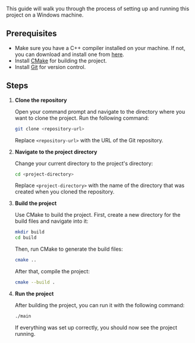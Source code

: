 This guide will walk you through the process of setting up and running this project on a Windows machine.

## Prerequisites

- Make sure you have a C++ compiler installed on your machine. If not, you can download and install one from [here](https://www.mingw-w64.org/).
- Install [CMake](https://cmake.org/download/) for building the project.
- Install [Git](https://git-scm.com/download/win) for version control.

## Steps

1. **Clone the repository**

   Open your command prompt and navigate to the directory where you want to clone the project. Run the following command:

   ```bash
   git clone <repository-url>
   ```

   Replace `<repository-url>` with the URL of the Git repository.

2. **Navigate to the project directory**

   Change your current directory to the project's directory:

   ```bash
   cd <project-directory>
   ```

   Replace `<project-directory>` with the name of the directory that was created when you cloned the repository.

3. **Build the project**

   Use CMake to build the project. First, create a new directory for the build files and navigate into it:

   ```bash
   mkdir build
   cd build
   ```

   Then, run CMake to generate the build files:

   ```bash
   cmake ..
   ```

   After that, compile the project:

   ```bash
   cmake --build .
   ```

4. **Run the project**

   After building the project, you can run it with the following command:

   ```bash
   ./main
   ```

   If everything was set up correctly, you should now see the project running.
